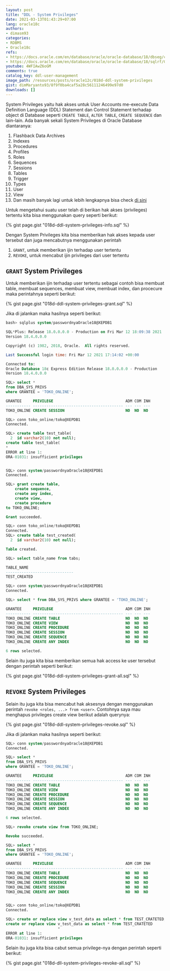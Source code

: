 ```yaml
---
layout: post
title: "DDL - System Privileges"
date: 2021-03-13T01:43:29+07:00
lang: oracle18c
authors:
- dimasm93
categories:
- RDBMS
- Oracle18c
refs: 
- https://docs.oracle.com/en/database/oracle/oracle-database/18/dbseg/configuring-privilege-and-role-authorization.html#GUID-6F401301-B5EA-482E-9615-21FD840CAF60
- https://docs.oracle.com/en/database/oracle/oracle-database/18/sqlrf/GRANT.html#GUID-20B4E2C0-A7F8-4BC8-A5E8-BE61BDC41AC3__BABEFFEE
youtube: 4WFIAwZ6oGM
comments: true
catalog_key: ddl-user-management
image_path: /resources/posts/oracle12c/018d-ddl-system-privileges
gist: dimMaryanto93/8f9f0ba4caf5a28c56111246499e97d0
downloads: []
---
```


System Privileges yaitu hak akses untuk User Accounts me-execute Data Definition Language (DDL) Statement dan Control Statement terhadap object di Database seperti `CREATE TABLE`, `ALTER TABLE`, `CREATE SEQUENCE` dan lain-lain. Ada banyak sekali System Privileges di Oracle Database diantaranya:

1. Flashback Data Archives
2. Indexes
3. Procedures
4. Profiles
5. Roles
6. Sequences
7. Sessions
8. Tables
9. Trigger
10. Types
11. User
12. View
13. Dan masih banyak lagi untuk lebih lengkapnya bisa check [di sini](https://docs.oracle.com/en/database/oracle/oracle-database/18/sqlrf/GRANT.html#GUID-20B4E2C0-A7F8-4BC8-A5E8-BE61BDC41AC3__BABEFFEE)

Untuk mengetahui suatu user telah di berikan hak akses (privileges) tertentu kita bisa menggunakan query seperti berikut:

{% gist page.gist "018d-ddl-system-privileges-info.sql" %}

Dengan System Privileges kita bisa memberikan hak akses kepada user tersebut dan juga mencabutnya menggunakan perintah

1. `GRANT`, untuk memberikan ijin terhadap user tertentu
2. `REVOKE`, untuk mencabut ijin privileges dari user tertentu

## `GRANT` System Privileges

Untuk memberikan ijin terhadap user tertentu sebagai contoh bisa membuat table, membuat sequences, membuat view, membuat index, dan procecure maka perintahnya seperti berikut:

{% gist page.gist "018d-ddl-system-privileges-grant.sql" %}

Jika di jalankan maka hasilnya seperti berikut:

```sql
bash> sqlplus system/passwordnyaOracle18@XEPDB1

SQL*Plus: Release 18.0.0.0.0 - Production on Fri Mar 12 18:09:38 2021
Version 18.4.0.0.0

Copyright (c) 1982, 2018, Oracle.  All rights reserved.

Last Successful login time: Fri Mar 12 2021 17:14:02 +00:00

Connected to:
Oracle Database 18c Express Edition Release 18.0.0.0.0 - Production
Version 18.4.0.0.0

SQL> select *
from DBA_SYS_PRIVS
where GRANTEE = 'TOKO_ONLINE';

GRANTEE     PRIVILEGE                                ADM COM INH
----------- ---------------------------------------- --- --- ---
TOKO_ONLINE CREATE SESSION                           NO  NO  NO

SQL> conn toko_online/toko@XEPDB1
Connected.

SQL> create table test_table(
  2  id varchar2(10) not null);
create table test_table(
*
ERROR at line 1:
ORA-01031: insufficient privileges


SQL> conn system/passwordnyaOracle18@XEPDB1
Connected.

SQL> grant create table,
    create sequence,
    create any index,
    create view,
    create procedure
to TOKO_ONLINE;

Grant succeeded.

SQL> conn toko_online/toko@XEPDB1
Connected.
SQL> create table test_created(
  2  id varchar2(10) not null);

Table created.

SQL> select table_name from tabs;

TABLE_NAME
------------------------------
TEST_CREATED

SQL> conn system/passwordnyaOracle18@XEPDB1
Connected.

SQL> select * from DBA_SYS_PRIVS where GRANTEE = 'TOKO_ONLINE';

GRANTEE     PRIVILEGE                                ADM COM INH
----------- ---------------------------------------- --- --- ---
TOKO_ONLINE CREATE TABLE                             NO  NO  NO
TOKO_ONLINE CREATE VIEW                              NO  NO  NO
TOKO_ONLINE CREATE PROCEDURE                         NO  NO  NO
TOKO_ONLINE CREATE SESSION                           NO  NO  NO
TOKO_ONLINE CREATE SEQUENCE                          NO  NO  NO
TOKO_ONLINE CREATE ANY INDEX                         NO  NO  NO

6 rows selected.
```

Selain itu juga kita bisa memberikan semua hak access ke user tersebut dengan perintah seperti berikut:

{% gist page.gist "018d-ddl-system-privileges-grant-all.sql" %}

## `REVOKE` System Privileges

Selain itu juga kita bisa mencabut hak aksesnya dengan menggunakan perintah `revoke <roles, ...> from <user>`. Contohnya saya mau menghapus privileges create view berikut adalah querynya:

{% gist page.gist "018d-ddl-system-privileges-revoke.sql" %}

Jika di jalankan maka hasilnya seperti berikut:

```sql
SQL> conn system/passwordnyaOracle18@XEPDB1
Connected.

SQL> select *
from DBA_SYS_PRIVS
where GRANTEE = 'TOKO_ONLINE';

GRANTEE     PRIVILEGE                                ADM COM INH
----------- ---------------------------------------- --- --- ---
TOKO_ONLINE CREATE TABLE                             NO  NO  NO
TOKO_ONLINE CREATE VIEW                              NO  NO  NO
TOKO_ONLINE CREATE PROCEDURE                         NO  NO  NO
TOKO_ONLINE CREATE SESSION                           NO  NO  NO
TOKO_ONLINE CREATE SEQUENCE                          NO  NO  NO
TOKO_ONLINE CREATE ANY INDEX                         NO  NO  NO

6 rows selected.

SQL> revoke create view from TOKO_ONLINE;

Revoke succeeded.

SQL> select *
from DBA_SYS_PRIVS
where GRANTEE = 'TOKO_ONLINE';

GRANTEE     PRIVILEGE                                ADM COM INH
----------- ---------------------------------------- --- --- ---
TOKO_ONLINE CREATE TABLE                             NO  NO  NO
TOKO_ONLINE CREATE PROCEDURE                         NO  NO  NO
TOKO_ONLINE CREATE SEQUENCE                          NO  NO  NO
TOKO_ONLINE CREATE SESSION                           NO  NO  NO
TOKO_ONLINE CREATE ANY INDEX                         NO  NO  NO


SQL> conn toko_online/toko@XEPDB1
Connected.

SQL> create or replace view v_test_data as select * from TEST_CRATETED;
create or replace view v_test_data as select * from TEST_CRATETED
                       *
ERROR at line 1:
ORA-01031: insufficient privileges
```

Selain itu juga kita bisa cabut semua privilege-nya dengan perintah seperti berikut:

{% gist page.gist "018d-dll-system-privileges-revoke-all.sql" %}